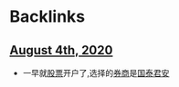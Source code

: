 
# Backlinks
## [August 4th, 2020](<August 4th, 2020.md>)
- 一早就[股票](<股票.md>)开户了,选择的[券商](<券商.md>)是[国泰君安](<国泰君安.md>)

